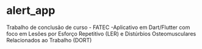 # alert_app
Trabalho de conclusão de curso - FATEC -Aplicativo em Dart/Flutter com foco em Lesões por Esforço Repetitivo (LER) e Distúrbios Osteomusculares Relacionados ao Trabalho (DORT)
